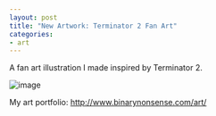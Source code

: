 ```yaml
---
layout: post
title: "New Artwork: Terminator 2 Fan Art"
categories:
- art
---
```


<p>
A fan art illustration I made inspired by Terminator 2.
</p>


![image](http://www.binarynonsense.com/imgs/art/full/alvaro-garcia-terminator-01-color-reducedforweb.jpg)


<p>My art portfolio: <a href="http://www.binarynonsense.com/art/">http://www.binarynonsense.com/art/</a></p>
